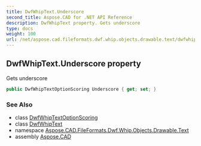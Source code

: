 ```yaml
---
title: DwfWhipText.Underscore
second_title: Aspose.CAD for .NET API Reference
description: DwfWhipText property. Gets underscore
type: docs
weight: 100
url: /net/aspose.cad.fileformats.dwf.whip.objects.drawable.text/dwfwhiptext/underscore/
---
```

## DwfWhipText.Underscore property

Gets underscore

```csharp
public DwfWhipTextOptionScoring Underscore { get; set; }
```

### See Also

* class [DwfWhipTextOptionScoring](../../dwfwhiptextoptionscoring/)
* class [DwfWhipText](../)
* namespace [Aspose.CAD.FileFormats.Dwf.Whip.Objects.Drawable.Text](../../dwfwhiptext/)
* assembly [Aspose.CAD](../../../)


